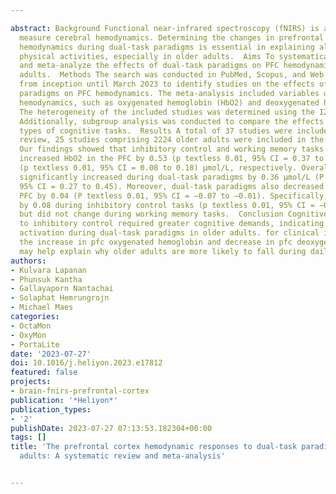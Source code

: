 ---
abstract: Background Functional near-infrared spectroscopy (fNIRS) is a method to
  measure cerebral hemodynamics. Determining the changes in prefrontal cortex (PFC)
  hemodynamics during dual-task paradigms is essential in explaining alterations in
  physical activities, especially in older adults.  Aims To systematically review
  and meta-analyze the effects of dual-task paradigms on PFC hemodynamics in older
  adults.  Methods The search was conducted in PubMed, Scopus, and Web of Science
  from inception until March 2023 to identify studies on the effects of dual-task
  paradigms on PFC hemodynamics. The meta-analysis included variables of cerebral
  hemodynamics, such as oxygenated hemoglobin (HbO2) and deoxygenated hemoglobin (HbR).
  The heterogeneity of the included studies was determined using the I2 statistic.
  Additionally, subgroup analysis was conducted to compare the effects of different
  types of cognitive tasks.  Results A total of 37 studies were included in the systematic
  review, 25 studies comprising 2224 older adults were included in the meta-analysis.
  Our findings showed that inhibitory control and working memory tasks significantly
  increased HbO2 in the PFC by 0.53 (p textless 0.01, 95% CI = 0.37 to 0.70) and 0.13
  (p textless 0.01, 95% CI = 0.08 to 0.18) μmol/L, respectively. Overall, HbO2 was
  significantly increased during dual-task paradigms by 0.36 μmol/L (P textless 0.01,
  95% CI = 0.27 to 0.45). Moreover, dual-task paradigms also decreased HbR in the
  PFC by 0.04 (P textless 0.01, 95% CI = −0.07 to −0.01). Specifically, HbR decreased
  by 0.08 during inhibitory control tasks (p textless 0.01, 95% CI = −0.13 to −0.02),
  but did not change during working memory tasks.  Conclusion Cognitive tasks related
  to inhibitory control required greater cognitive demands, indicating higher pfc
  activation during dual-task paradigms in older adults. for clinical implications,
  the increase in pfc oxygenated hemoglobin and decrease in pfc deoxygenated hemoglobin
  may help explain why older adults are more likely to fall during daily activities.
authors:
- Kulvara Lapanan
- Phunsuk Kantha
- Gallayaporn Nantachai
- Solaphat Hemrungrojn
- Michael Maes
categories:
- OctaMon
- OxyMon
- PortaLite
date: '2023-07-27'
doi: 10.1016/j.heliyon.2023.e17812
featured: false
projects:
- brain-fnirs-prefrontal-cortex
publication: '*Heliyon*'
publication_types:
- '2'
publishDate: 2023-07-27 07:13:53.182304+00:00
tags: []
title: 'The prefrontal cortex hemodynamic responses to dual-task paradigms in older
  adults: A systematic review and meta-analysis'

---
